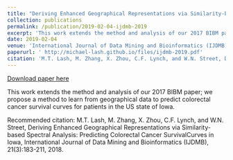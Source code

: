 ```yaml
---
title: "Deriving Enhanced Geographical Representations via Similarity-based Spectral Analysis: Predicting Colorectal Cancer Survival Curves in Iowa"
collection: publications
permalink: /publication/2019-02-04-ijdmb-2019
excerpt: 'This work extends the method and analysis of our 2017 BIBM paper; we propose a method to learn from geographical data to predict colorectal cancer survival curves for patients in the US state of Iowa.'
date: 2019-02-04
venue: 'International Journal of Data Mining and Bioinformatics (IJDMB)'
paperurl: ' http://michael-lash.github.io/files/ijdmb-2019.pdf'
citation: 'M.T. Lash, M. Zhang, X. Zhou, C.F. Lynch, and W.N. Street, Deriving Enhanced Geographical Representations via Similarity-based Spectral Analysis: Predicting Colorectal Cancer SurvivalCurves in Iowa, International Journal of Data Mining and Bioinformatics (IJDMB), 21(3):183-211, 2018.'
---
```


<a href=' http://michael-lash.github.io/files/ijdmb-2019.pdf'>Download paper here</a>

This work extends the method and analysis of our 2017 BIBM paper; we propose a method to learn from geographical data to predict colorectal cancer survival curves for patients in the US state of Iowa.

Recommended citation: M.T. Lash, M. Zhang, X. Zhou, C.F. Lynch, and W.N. Street, Deriving Enhanced Geographical Representations via Similarity-based Spectral Analysis: Predicting Colorectal Cancer SurvivalCurves in Iowa, International Journal of Data Mining and Bioinformatics (IJDMB), 21(3):183-211, 2018.